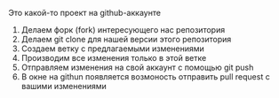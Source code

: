 Это какой-то проект на github-аккаунте

1. Делаем форк (fork) интересующего нас репозитория
2. Делаем git clone для нашей версии этого репозитория
3. Создаем ветку с предлагаемыми изменениями
4. Производим все изменения только в этой ветке
5. Отправляем изменения на свой аккаунт с помощью git push
6. В окне на githun появляется возмоность отправить pull request с вашими изменениями
